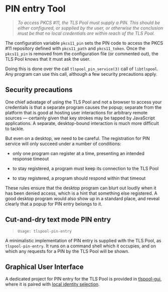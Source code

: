 PIN entry Tool
==============

>   *To access PKCS \#11, the TLS Pool must supply a PIN. This should be either
>   configured, or supplied by the user, or otherwise the conclusion must be
>   that no local credentials are within reach of the TLS Pool.*

The configuration variable `pkcs11_pin` sets the PIN code to access the PKCS
\#11 repository defined with `pkcs11_path` and `pkcs11_token`. Once the
`pkcs11_pin` is removed from the configuration file (or commented out), the TLS
Pool knows that it must ask the user.

Doing this is done over the call `tlspool_pin_service(3)` call of `libtlspool`.
Any program can use this call, although a few security precautions apply.

Security precautions
--------------------

One chief advatage of using the TLS Pool and not a browser to access your
credentials is that a separate program causes the popup; separate from the
platform that is good at hosting user interactions for arbitrary remote sources
— certainly given that key strokes may be tapped by JavaScript applications.  A
separate, desktop-bound interaction is much more difficult to tackle.

But even on a desktop, we need to be careful.  The registration for PIN service
will only succeed under a number of conditions:

-   only one program can register at a time, presenting an intended response
    timeout

-   to stay registered, a program must keep its connection to the TLS Pool

-   to stay registered, a program should respond within that timeout

These rules ensure that the desktop program can blurt out loudly when it has
been denied access, which is a hint that something else registered.  A good
desktop program would also show up in a standard place, and reveal clearly that
a popup for PIN entry belongs to it.

Cut-and-dry text mode PIN entry
-------------------------------

>   `Usage: tlspool-pin-entry`

A minimalistic implementation of PIN entry is supplied with the TLS Pool, as
`tlspool-pin-entry`.  It runs on a command shell which it occupies, and
on which any requests for a PIN by the TLS Pool will be shown.

Graphical User Interface
------------------------

A dedicated project for PIN entry for the TLS Pool is provided in
[tlspool-gui](http://github.com/amarsman/tlspool-gui), where it is paired with
[local identity selection](tool-lidsel.html).

